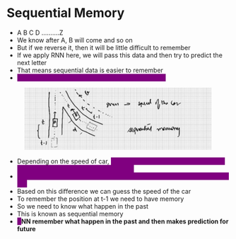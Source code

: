 # Sequential Memory

* A B C D ……….Z
* We know after A, B will come and so on
* But if we reverse it, then it will be little difficult to remember
* If we apply RNN here, we will pass this data and then try to predict the next letter
* That means sequential data is easier to remember
* <mark style="color:purple;background-color:purple;">**RNNs are abstract concept of sequential memory**</mark>

<figure><img src=".gitbook/assets/image (5) (1).png" alt=""><figcaption></figcaption></figure>

* Depending on the speed of car, <mark style="color:purple;background-color:purple;">**we need to decide whether we should decrease the speed or change the lane**</mark>
* <mark style="color:purple;background-color:purple;">**For this we need to understand where the car was at t-1 and where it is at t**</mark>
* Based on this difference we can guess the speed of the car
* To remember the position at t-1 we need to have memory
* So we need to know what happen in the past
* This is known as sequential memory
* <mark style="color:purple;background-color:purple;">**R**</mark>**NN remember what happen in the past and then makes prediction for future**
